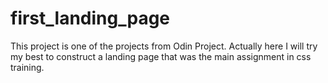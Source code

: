 # first_landing_page
This project is one of the projects from Odin Project. Actually here I will try my best to construct a landing page that was the main assignment in css training.